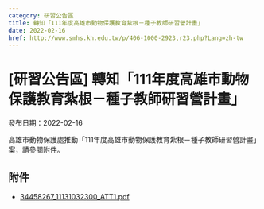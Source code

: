 ```yaml
---
category: 研習公告區
title: 轉知「111年度高雄市動物保護教育紮根－種子教師研習營計畫」
date: 2022-02-16
href: http://www.smhs.kh.edu.tw/p/406-1000-2923,r23.php?Lang=zh-tw
---
```


# [研習公告區] 轉知「111年度高雄市動物保護教育紮根－種子教師研習營計畫」

發布日期：2022-02-16

高雄市動物保護處推動「111年度高雄市動物保護教育紮根－種子教師研習營計畫」案，請參閱附件。

## 附件

- [34458267_11131032300_ATT1.pdf](https://www.smhs.kh.edu.tw/var/file/0/1000/attach/13/pta_2638_7427088_80605.pdf)
